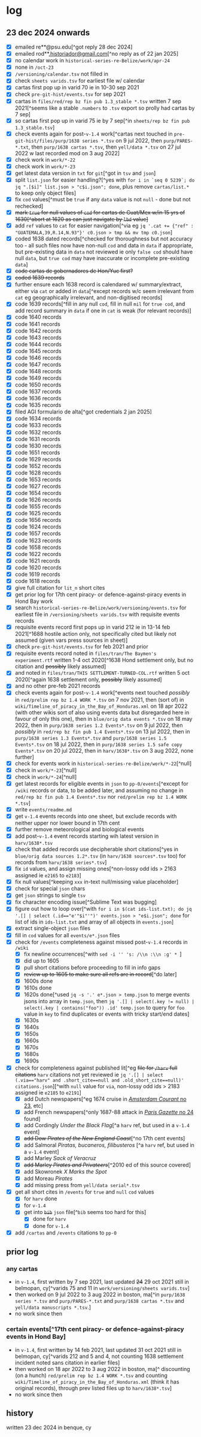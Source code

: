 # log

## 23 dec 2024 onwards
- [x] emailed re**@psu.edu[^got reply 28 dec 2024]
- [x] emailed rod**.historiador@gmail.com[^no reply as of 22 jan 2025]
- [x] no calendar work in ``historical-series-re-Belize/work/apr-24``
- [x] none in ``/oct-23``
- [x] ``/versioning/calendar.tsv`` not filled in
- [x] check ``sheets varids.tsv`` for earliest file w/ calendar
- [x] cartas first pop up in varid 70 ie in 10-30 sep 2021
- [x] check ``pre-git-hist/events.tsv`` for sep 2021
- [x] cartas in ``files/red/rep bz fin pub 1.3_stable *.tsv`` written 7 sep 2021[^seems like a stable ``.numbers`` to ``.tsv`` export so prolly had cartas by 7 sep]
- [x] so cartas first pop up in varid 75 ie by 7 sep[^in `sheets/rep bz fin pub 1.3_stable.tsv`]
- [x] check events again for post-`v-1.4` work[^cartas next touched in `pre-git-hist/files/purp/1638 series *.tsv` on 9 jul 2022, then `purp/PARES-*.txt`, then `purp/1638 cartas *.tsv`, then `yell/data *.tsv` on 27 jul 2022 w last recorded mod on 3 aug 2022]
- [x] check work in `work/*-22`
- [x] check work in `work/*-23`
- [x] get latest data version in `txt` for `git`[^got in `tsv` and `json`]
- [x] split `list.json` for easier handling?[^yes with ``for i in `seq 0 5239`; do jq ".[$i]" list.json > "c$i.json"; done``, plus remove `cartas/list.*` to keep only object files]
- [x] fix `cod` values[^must be `true` if any `data` value is not `null` - done but not rechecked]
- [x] ~~mark `true` for null values of `cod` for cartas de Guat/Mex w/in 15 yrs of 1630[^abort at 1620 as can just navigate by `lbd` value]~~
- [x] add `ref` values to `cat` for easier navigation[^via eg `jq '.cat += {"ref" : "GUATEMALA,39,R.14,N.93"}' c0.json > tmp && mv tmp c0.json`]
- [x] coded 1638 dated records[^checked for thoroughness but not accuracy too - all such files now have non-null `cod` and data in `data` if appropriate, but pre-existing data in `data` not reviewed ie only `false cod` should have null `data`, but `true cod` may have inaccurate or incomplete pre-existing `data`]
- [x] ~~code cartas de gobernadores de Hon/Yuc first?~~
- [x] ~~coded 1639 records~~
- [x] further ensure each 1638 record is calendared w/ summary/extract, either via `cat` or added in `data`[^except records w/c seem irrelevant from `cat` eg geographically irrelevant, and non-digitised records]
- [x] code 1639 records[^fill in any null `cod`, fill in null `mil` for `true cod`, and add record summary in `data` if one in `cat` is weak (for relevant records)]
- [x] code 1640 records
- [x] code 1641 records
- [x] code 1642 records
- [x] code 1643 records
- [x] code 1644 records
- [x] code 1645 records
- [x] code 1646 records
- [x] code 1647 records
- [x] code 1648 records
- [x] code 1649 records
- [x] code 1650 records
- [x] code 1637 records
- [x] code 1636 records
- [x] code 1635 records
- [x] filed AGI formulario de alta[^got credentials 2 jan 2025]
- [x] code 1634 records
- [x] code 1633 records
- [x] code 1632 records
- [x] code 1631 records
- [x] code 1630 records
- [x] code 1651 records
- [x] code 1629 records
- [x] code 1652 records
- [x] code 1628 records
- [x] code 1653 records
- [x] code 1627 records
- [x] code 1654 records
- [x] code 1626 records
- [x] code 1655 records
- [x] code 1625 records
- [x] code 1656 records
- [x] code 1624 records
- [x] code 1657 records
- [x] code 1623 records
- [x] code 1658 records
- [x] code 1622 records
- [x] code 1621 records
- [x] code 1620 records
- [x] code 1619 records
- [x] code 1618 records
- [x] give full citation for `lit_n` short cites
- [x] get prior log for 17th cent piracy- or defence-against-piracy events in Hond Bay work
- [x] search `historical-series-re-Belize/work/versioning/events.tsv` for earliest file in `/versioning/sheets varids.tsv` with requisite events records
- [x] requisite events record first pops up in varid 212 ie in 13-14 feb 2021[^1688 hostile action only, not specifically cited but likely not assumed (given vars press sources in sheet)]
- [x] check `pre-git-hist/events.tsv` for feb 2021 and prior
- [x] requisite events record noted in `files/tran/The Baymen's experiment.rtf` written 1-4 oct 2020[^1638 Hond settlement only, but no citation and ~~possibly~~ likely assumed]
- [x] and noted in `files/tran/THIS SETTLEMENT-TURNED-COL.rtf` written 5 oct 2020[^again 1638 settlement only, ~~possibly~~ likely assumed]
- [x] and no other pre-feb 2021 records
- [x] check events again for post-`v-1.4` work[^events next touched *possibly* in `red/prelim rep bz 1.4 WORK *.tsv` on 7 nov 2021, then (sort of) in `wiki/Timeline_of_piracy_in_the_Bay_of_Honduras.xml` on 18 apr 2022 (with other wikis sort of also using events data but disregarded here in favour of only this one), then in `blue/orig data events *.tsv` on 18 may 2022, then in `purp/1638 series 1.2 Events*.tsv` on 9 jul 2022, then *possibly* in `red/rep bz fin pub 1.4 Events*.tsv` on 13 jul 2022, then in `purp/1638 series 1.3 Events*.tsv` and `purp/1638 series 1.5 Events*.tsv` on 18 jul 2022, then in `purp/1638 series 1.5 safe copy Events*.tsv` on 20 jul 2022, then in `harv/1638*.tsv` on 3 aug 2022, none further]
- [x] check for events work in `historical-series-re-Belize/work/*-22`[^null]
- [x] check in `work/*-23`[^null]
- [x] check in `work/*-24`[^null]
- [x] get latest records for eligible events in `json` to `pp-0/events`[^except for `/wiki` records or data, to be added later, and assuming no change in `red/rep bz fin pub 1.4 Events*.tsv` nor `red/prelim rep bz 1.4 WORK *.tsv`]
- [x] write `events/readme.md`
- [x] get `v-1.4` events records into one sheet, but exclude records with neither upper nor lower bound in 17th cent
- [x] further remove meteorological and biological events
- [x] add post-`v-1.4` event records starting wih latest version in `harv/1638*.tsv`
- [x] check that added records use decipherable short citations[^yes in `blue/orig data sources 1.2*.tsv` (in `harv/1638 sources*.tsv` too) for records from `harv/1638 series*.tsv`]
- [x] fix `id` values, and assign missing ones[^non-lossy odd ids > 2163 assigned ie `e2165` to `e2183`]
- [x] fix null values[^keeping `xxx` in-text null/missing value placeholder]
- [x] check for special `json` chars
- [x] get `json` strings to single `tsv`
- [x] fix character encoding issue[^Sublime Text was bugging]
- [x] figure out how to loop over[^with `for i in $(cat ids-list.txt); do jq '.[] | select (.id=="e'"$i"'")' events.json > "e$i.json"; done` for list of ids in `ids-list.txt` and array of all objects in `events.json`]
- [x] extract single-object `json` files
- [x] fill in `cod` values for all `events/e*.json` files
- [x] check for `/events` completeness against missed post-`v-1.4` records in `/wiki`
    - [x] fix newline occurrences[^with `sed -i '' 's: /\\n :\\n :g' * `]
    - [x] did up to 1605
    - [x] pull short citations before proceeding to fill in info gaps
    - [x] ~~review up to 1605 to make sure all refs are in record~~[^do later]
    - [x] 1600s done
    - [x] 1610s done
    - [x] 1620s done[^used `jq -s '.' e*.json > temp.json` to merge events jsons into array in `temp.json`, then `jq '.[] | select(.key != null) | select(.key | contains("foo")) .id' temp.json` to query for `foo` value in `key` to find duplicates or events with tricky start/end dates]
    - [x] 1630s
    - [x] 1640s
    - [x] 1650s
    - [x] 1660s
    - [x] 1670s
    - [x] 1680s
    - [x] 1690s
- [x] check for completeness against published lit[^eg ~~file for `/harv` full citations~~ `harv` citations not yet reviewed ie `jq '.[] | select (.via=="harv" and .short_cite==null and .old_short_cite==null)' citations.json`][^with `null` value for `via`, non-lossy odd ids > 2183 assigned ie `e2185` to `e2191`]
    - [x] add Dutch newspapers[^eg 1674 cruise in [*Amsterdam Courant* no 23](https://resolver.kb.nl/resolve?urn=ddd:010899155:mpeg21:a0003), etc]
    - [x] add French newspapers[^only 1687-88 attack in [*Paris Gazette* no 24](https://gallica.bnf.fr/ark:/12148/bpt6k64416791/f304.item) found]
    - [x] add Cordingly *Under the Black Flag*[^a `harv` ref, but used in a `v-1.4` event]
    - [x] ~~add Dow *Pirates of the New England Coast*~~[^no 17th cent events]
    - [x] add Salmoral *Piratas, bucaneros, filibusteros* [^a `harv` ref, but used in a `v-1.4` event]
    - [x] add Marley *Sack of Veracruz*
    - [x] ~~add Marley *Pirates and Privateers*~~[^2010 ed of this source covered]
    - [x] add Skowronek *X Marks the Spot*
    - [x] add Moreau *Pirates*
    - [x] add missing press from `yell/data serial*.tsv`
- [x] get all short cites in `/events` for `true` and `null` `cod` values
    - [x] for `harv` done
    - [x] for `v-1.4`
    - [x] get into ~~`bib`~~ `json` file[^`bib` seems too hard for this]
        - [x] done for `harv`
        - [x] done for `v-1.4`
- [x] add `/cartas` and `/events` citations to `pp-0`

## prior log
### any cartas
* in `v-1.4`, first written by 7 sep 2021, last updated ~~24~~ 29 oct 2021 still in belmopan, cy[^varids 75 and 11 in `work/versioning/sheets varids.tsv`] 
* then worked on 9 jul 2022 to 3 aug 2022 in boston, ma[^in `purp/1638 series *.tsv` and `purp/PARES-*.txt` and `purp/1638 cartas *.tsv` and `yell/data manuscripts *.tsv`.]
* no work since then
### certain events[^17th cent piracy- or defence-against-piracy events in Hond Bay]
* in `v-1.4`, first written by 14 feb 2021, last updated 31 oct 2021 still in belmopan, cy[^varids 212 and 5 and 4, not counting 1638 settlement incident noted sans citation in earlier files]
* then worked on 18 apr 2022 to 3 aug 2022 in boston, ma[^ discounting (on a hunch) `red/prelim rep bz 1.4 WORK *.tsv` and counting `wiki/Timeline_of_piracy_in_the_Bay_of_Honduras.xml` (think it has original records), through prev listed files up to `harv/1638*.tsv`]
* no work since then


## history
written 23 dec 2024 in benque, cy